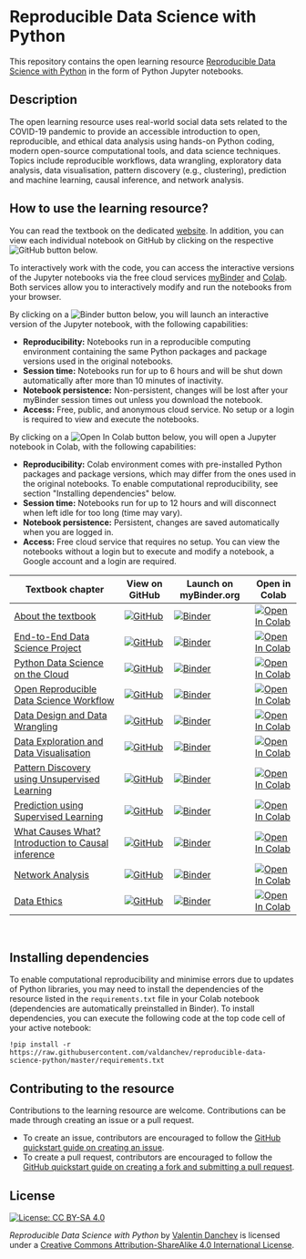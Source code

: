 # Reproducible Data Science with Python

This repository contains the open learning resource [Reproducible Data Science with Python](https://valdanchev.github.io/reproducible-data-science-python/intro.html) in the form of Python Jupyter notebooks.

## Description 

The open learning resource uses real-world social data sets related to the COVID-19 pandemic to provide an accessible introduction to open, reproducible, and ethical data analysis using hands-on Python coding, modern open-source computational tools, and data science techniques. 
Topics include reproducible workflows, data wrangling, exploratory data analysis, data visualisation, pattern discovery (e.g., clustering), prediction and machine learning, causal inference, and network analysis.
 
## How to use the learning resource?

You can read the textbook on the dedicated [website](https://valdanchev.github.io/reproducible-data-science-python/intro.html). In addition, you can view each individual notebook on GitHub by clicking on the respective ![GitHub](https://badgen.net/badge/icon/GitHub?icon=github&label) button below.

To interactively work with the code, you can access the interactive versions of the Jupyter notebooks via the free cloud services [myBinder](https://mybinder.org) and [Colab](https://colab.research.google.com/notebooks/intro.ipynb#recent=true). Both services allow you to interactively modify and run the notebooks from your browser. 

By clicking on a ![Binder](https://mybinder.org/badge_logo.svg) button below, you will launch an interactive version of the Jupyter notebook, with the following capabilities:
* **Reproducibility:** Notebooks run in a reproducible computing environment containing the same Python packages and package versions used in the original notebooks.
* **Session time:** Notebooks run for up to 6 hours and will be shut down automatically after more than 10 minutes of inactivity.
* **Notebook persistence:** Non-persistent, changes will be lost after your myBinder session times out unless you download the notebook.
* **Access:** Free, public, and anonymous cloud service. No setup or a login is required to view and execute the notebooks.

By clicking on a ![Open In Colab](https://colab.research.google.com/assets/colab-badge.svg) button below, you will open a Jupyter notebook in Colab, with the following capabilities:
* **Reproducibility:** Colab environment comes with pre-installed Python packages and package versions, which may differ from the ones used in the original notebooks. To enable computational reproducibility, see section "Installing dependencies" below.
* **Session time:** Notebooks run for up to 12 hours and will disconnect when left idle for too long (time may vary).
* **Notebook persistence:** Persistent, changes are saved automatically when you are logged in.
* **Access:** Free cloud service that requires no setup. You can view the notebooks without a login but to execute and modify a notebook, a Google account and a login are required.

| Textbook chapter | View on GitHub | Launch on myBinder.org | Open in Colab |
|--------------|-----------|--------------|-----------|
| [About the textbook](https://valdanchev.github.io/reproducible-data-science-python/notebooks/00_textbook_outline.html) | [![GitHub](https://badgen.net/badge/icon/GitHub?icon=github&label)](https://github.com/valdanchev/reproducible-data-science-python/blob/master/notebooks/00_textbook_outline.ipynb) | [![Binder](https://mybinder.org/badge_logo.svg)](https://mybinder.org/v2/gh/valdanchev/reproducible-data-science-python/604f6843faf5052420d4254073e0ea1db809864c?urlpath=lab%2Ftree%2Fnotebooks%2F04_data_design_and_data_wrangling.ipynb) | [![Open In Colab](https://colab.research.google.com/assets/colab-badge.svg)](https://colab.research.google.com/github/valdanchev/reproducible-data-science-python/blob/master/_build/html/_sources/notebooks/00_textbook_outline.ipynb) |
| [End-to-End Data Science Project](https://valdanchev.github.io/reproducible-data-science-python/notebooks/01_end_to_end_data_science_project.html) | [![GitHub](https://badgen.net/badge/icon/GitHub?icon=github&label)](https://github.com/valdanchev/reproducible-data-science-python/blob/master/notebooks/01_end_to_end_data_science_project.ipynb) | [![Binder](https://mybinder.org/badge_logo.svg)](https://mybinder.org/v2/gh/valdanchev/reproducible-data-science-python/604f6843faf5052420d4254073e0ea1db809864c?urlpath=lab%2Ftree%2Fnotebooks%2F04_data_design_and_data_wrangling.ipynb) | [![Open In Colab](https://colab.research.google.com/assets/colab-badge.svg)](https://colab.research.google.com/github/valdanchev/reproducible-data-science-python/blob/master/_build/html/_sources/notebooks/01_end_to_end_data_science_project.ipynb) |
| [Python Data Science on the Cloud](https://valdanchev.github.io/reproducible-data-science-python/notebooks/02_python_data_science_on_the_cloud.html) | [![GitHub](https://badgen.net/badge/icon/GitHub?icon=github&label)](https://github.com/valdanchev/reproducible-data-science-python/blob/master/notebooks/02_python_data_science_on_the_cloud.ipynb) | [![Binder](https://mybinder.org/badge_logo.svg)](https://mybinder.org/v2/gh/valdanchev/reproducible-data-science-python/604f6843faf5052420d4254073e0ea1db809864c?urlpath=lab%2Ftree%2Fnotebooks%2F04_data_design_and_data_wrangling.ipynb) | [![Open In Colab](https://colab.research.google.com/assets/colab-badge.svg)](https://colab.research.google.com/github/valdanchev/reproducible-data-science-python/blob/master/_build/html/_sources/notebooks/02_python_data_science_on_the_cloud.ipynb) |
| [Open Reproducible Data Science Workflow](https://valdanchev.github.io/reproducible-data-science-python/notebooks/03_open_reproducible_workflows.html) | [![GitHub](https://badgen.net/badge/icon/GitHub?icon=github&label)](https://github.com/valdanchev/reproducible-data-science-python/blob/master/notebooks/03_open_reproducible_workflows.ipynb) | [![Binder](https://mybinder.org/badge_logo.svg)](https://mybinder.org/v2/gh/valdanchev/reproducible-data-science-python/604f6843faf5052420d4254073e0ea1db809864c?urlpath=lab%2Ftree%2Fnotebooks%2F04_data_design_and_data_wrangling.ipynb) | [![Open In Colab](https://colab.research.google.com/assets/colab-badge.svg)](https://colab.research.google.com/github/valdanchev/reproducible-data-science-python/blob/master/_build/html/_sources/notebooks/03_open_reproducible_workflows.ipynb) |
| [Data Design and Data Wrangling](https://valdanchev.github.io/reproducible-data-science-python/notebooks/04_data_design_and_data_wrangling.html) | [![GitHub](https://badgen.net/badge/icon/GitHub?icon=github&label)](https://github.com/valdanchev/reproducible-data-science-python/blob/master/notebooks/04_data_design_and_data_wrangling.ipynb) | [![Binder](https://mybinder.org/badge_logo.svg)](https://mybinder.org/v2/gh/valdanchev/reproducible-data-science-python/604f6843faf5052420d4254073e0ea1db809864c?urlpath=lab%2Ftree%2Fnotebooks%2F04_data_design_and_data_wrangling.ipynb) | [![Open In Colab](https://colab.research.google.com/assets/colab-badge.svg)](https://colab.research.google.com/github/valdanchev/reproducible-data-science-python/blob/master/_build/html/_sources/notebooks/04_data_design_and_data_wrangling.ipynb) |
| [Data Exploration and Data Visualisation](https://valdanchev.github.io/reproducible-data-science-python/notebooks/05_data_exploration_and_visualisation.html) | [![GitHub](https://badgen.net/badge/icon/GitHub?icon=github&label)](https://github.com/valdanchev/reproducible-data-science-python/blob/master/notebooks/05_data_exploration_and_visualisation.ipynb) | [![Binder](https://mybinder.org/badge_logo.svg)](https://mybinder.org/v2/gh/valdanchev/reproducible-data-science-python/604f6843faf5052420d4254073e0ea1db809864c?urlpath=lab%2Ftree%2Fnotebooks%2F04_data_design_and_data_wrangling.ipynb) | [![Open In Colab](https://colab.research.google.com/assets/colab-badge.svg)](https://colab.research.google.com/github/valdanchev/reproducible-data-science-python/blob/master/_build/html/_sources/notebooks/05_data_exploration_and_visualisation.ipynb) |
| [Pattern Discovery using Unsupervised Learning](https://valdanchev.github.io/reproducible-data-science-python/notebooks/06_pattern_discovery_using_unsupervised_learning.html) | [![GitHub](https://badgen.net/badge/icon/GitHub?icon=github&label)](https://github.com/valdanchev/reproducible-data-science-python/blob/master/notebooks/06_pattern_discovery_using_unsupervised_learning.ipynb) | [![Binder](https://mybinder.org/badge_logo.svg)](https://mybinder.org/v2/gh/valdanchev/reproducible-data-science-python/604f6843faf5052420d4254073e0ea1db809864c?urlpath=lab%2Ftree%2Fnotebooks%2F04_data_design_and_data_wrangling.ipynb) | [![Open In Colab](https://colab.research.google.com/assets/colab-badge.svg)](https://colab.research.google.com/github/valdanchev/reproducible-data-science-python/blob/master/_build/html/_sources/notebooks/06_pattern_discovery_using_unsupervised_learning.ipynb) |
| [Prediction using Supervised Learning](https://valdanchev.github.io/reproducible-data-science-python/notebooks/07_prediction_using_supervised_learning.html) | [![GitHub](https://badgen.net/badge/icon/GitHub?icon=github&label)](https://github.com/valdanchev/reproducible-data-science-python/blob/master/notebooks/07_prediction_using_supervised_learning.ipynb) | [![Binder](https://mybinder.org/badge_logo.svg)](https://mybinder.org/v2/gh/valdanchev/reproducible-data-science-python/604f6843faf5052420d4254073e0ea1db809864c?urlpath=lab%2Ftree%2Fnotebooks%2F04_data_design_and_data_wrangling.ipynb) | [![Open In Colab](https://colab.research.google.com/assets/colab-badge.svg)](https://colab.research.google.com/github/valdanchev/reproducible-data-science-python/blob/master/_build/html/_sources/notebooks/07_prediction_using_supervised_learning.ipynb) |
| [What Causes What? Introduction to Causal inference](https://valdanchev.github.io/reproducible-data-science-python/notebooks/08_causal_inference.html) | [![GitHub](https://badgen.net/badge/icon/GitHub?icon=github&label)](https://github.com/valdanchev/reproducible-data-science-python/blob/master/notebooks/08_causal_inference.ipynb) | [![Binder](https://mybinder.org/badge_logo.svg)](https://mybinder.org/v2/gh/valdanchev/reproducible-data-science-python/604f6843faf5052420d4254073e0ea1db809864c?urlpath=lab%2Ftree%2Fnotebooks%2F04_data_design_and_data_wrangling.ipynb) | [![Open In Colab](https://colab.research.google.com/assets/colab-badge.svg)](https://colab.research.google.com/github/valdanchev/reproducible-data-science-python/blob/master/_build/html/_sources/notebooks/08_causal_inference.ipynb) |
| [Network Analysis](https://valdanchev.github.io/reproducible-data-science-python/notebooks/09_network_analysis.html) | [![GitHub](https://badgen.net/badge/icon/GitHub?icon=github&label)](https://github.com/valdanchev/reproducible-data-science-python/blob/master/notebooks/09_network_analysis.ipynb) | [![Binder](https://mybinder.org/badge_logo.svg)](https://mybinder.org/v2/gh/valdanchev/reproducible-data-science-python/604f6843faf5052420d4254073e0ea1db809864c?urlpath=lab%2Ftree%2Fnotebooks%2F04_data_design_and_data_wrangling.ipynb) | [![Open In Colab](https://colab.research.google.com/assets/colab-badge.svg)](https://colab.research.google.com/github/valdanchev/reproducible-data-science-python/blob/master/_build/html/_sources/notebooks/09_network_analysis.ipynb) |
| [Data Ethics](https://valdanchev.github.io/reproducible-data-science-python/notebooks/10_data_ethics.html) | [![GitHub](https://badgen.net/badge/icon/GitHub?icon=github&label)](https://github.com/valdanchev/reproducible-data-science-python/blob/master/notebooks/10_data_ethics.ipynb) | [![Binder](https://mybinder.org/badge_logo.svg)](https://mybinder.org/v2/gh/valdanchev/reproducible-data-science-python/604f6843faf5052420d4254073e0ea1db809864c?urlpath=lab%2Ftree%2Fnotebooks%2F04_data_design_and_data_wrangling.ipynb) | [![Open In Colab](https://colab.research.google.com/assets/colab-badge.svg)](https://colab.research.google.com/github/valdanchev/reproducible-data-science-python/blob/master/_build/html/_sources/notebooks/10_data_ethics.ipynb) |
<br>

## Installing dependencies

To enable computational reproducibility and minimise errors due to updates of Python libraries, you may need to install the dependencies of the resource listed in the `requirements.txt` file in your Colab notebook (dependencies are automatically preinstalled in Binder). To install dependencies, you can execute the following code at the top code cell of your active notebook:
```
!pip install -r https://raw.githubusercontent.com/valdanchev/reproducible-data-science-python/master/requirements.txt
```

## Contributing to the resource

Contributions to the learning resource are welcome. Contributions can be made through creating an issue or a pull request. 
* To create an issue, contributors are encouraged to follow the [GitHub quickstart guide on creating an issue](https://docs.github.com/en/issues/tracking-your-work-with-issues/creating-an-issue).
* To create a pull request, contributors are encouraged to follow the [GitHub quickstart guide on creating a fork and submitting a pull request](https://docs.github.com/en/get-started/quickstart/contributing-to-projects).
 
## License

[![License: CC BY-SA 4.0](https://img.shields.io/badge/License-CC%20BY--SA%204.0-lightgrey.svg)](http://creativecommons.org/licenses/by-sa/4.0/)

_Reproducible Data Science with Python_ by [Valentin Danchev](https://valdanchev.github.io) is licensed under a [Creative Commons Attribution-ShareAlike 4.0 International License](https://creativecommons.org/licenses/by-sa/4.0/).
